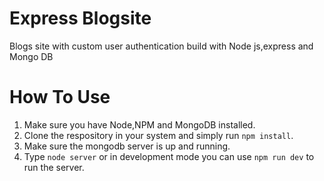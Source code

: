 # Express Blogsite
Blogs site with custom user authentication build with Node js,express and Mongo DB

# How To Use

1. Make sure you have Node,NPM and MongoDB installed.
2. Clone the respository in your system and simply run `npm install`.
3. Make sure the mongodb server is up and running.
4. Type `node server` or in development mode you can use `npm run dev` to run the server.
